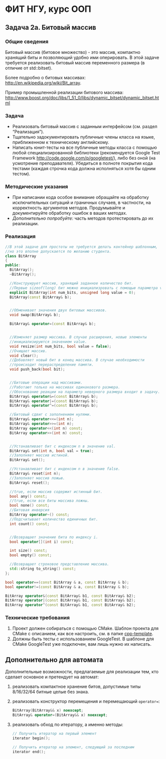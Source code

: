 # ФИТ НГУ, курс ООП

## Задача 2а. Битовый массив

### Общие сведения

Битовый массив (битовое множество) - это массив, компактно хранящий биты и позволяющий удобно ими оперировать. В этой задаче требуется реализовать битовый массив переменного размера (в отличие от std::bitset).

Более подробно о битовых массивах: http://en.wikipedia.org/wiki/Bit_array.

Пример промышленной реализации битового массива: http://www.boost.org/doc/libs/1_51_0/libs/dynamic_bitset/dynamic_bitset.html

### Задача

- Реализовать битовый массив с заданным интерфейсом (см. раздел “Реализация”).
- Тщательно задокументировать публичные члены класса на языке, приближенном к техническому английскому.
- Написать юнит-тесты на все публичные методы класса с помощью любой специализированной библиотеки (рекомендуется Google Test Framework http://code.google.com/p/googletest/), либо без оной (на усмотрение преподавателя). Убедиться в полноте покрытия кода тестами (каждая строчка кода должна исполняться хотя бы одним тестом).

### Методические указания

- При написании кода особое внимание обращайте на обработку исключительных ситуаций и граничных случаев, в частности, на корректность аргументов методов. Продумывайте и документируйте обработку ошибок в ваших методах.
- _Дополнительно попробуйте:_ часть методов протестировать до их реализации.

### Реализация

```c++
//В этой задаче для простоты не требуется делать контейнер шаблонным,
//но это вполне допускается по желанию студента.
class BitArray
{
public:
  BitArray();
  ~BitArray();

  //Конструирует массив, хранящий заданное количество бит.
  //Первые sizeof(long) бит можно инициализровать с помощью параметра value.
  explicit BitArray(int num_bits, unsigned long value = 0);
  BitArray(const BitArray& b);


  //Обменивает значения двух битовых массивов.
  void swap(BitArray& b);

  BitArray& operator=(const BitArray& b);


  //Изменяет размер массива. В случае расширения, новые элементы
  //инициализируются значением value.
  void resize(int num_bits, bool value = false);
  //Очищает массив.
  void clear();
  //Добавляет новый бит в конец массива. В случае необходимости
  //происходит перераспределение памяти.
  void push_back(bool bit);


  //Битовые операции над массивами.
  //Работают только на массивах одинакового размера.
  //Обоснование реакции на параметр неверного размера входит в задачу.
  BitArray& operator&=(const BitArray& b);
  BitArray& operator|=(const BitArray& b);
  BitArray& operator^=(const BitArray& b);

  //Битовый сдвиг с заполнением нулями.
  BitArray& operator<<=(int n);
  BitArray& operator>>=(int n);
  BitArray operator<<(int n) const;
  BitArray operator>>(int n) const;


  //Устанавливает бит с индексом n в значение val.
  BitArray& set(int n, bool val = true);
  //Заполняет массив истиной.
  BitArray& set();

  //Устанавливает бит с индексом n в значение false.
  BitArray& reset(int n);
  //Заполняет массив ложью.
  BitArray& reset();

  //true, если массив содержит истинный бит.
  bool any() const;
  //true, если все биты массива ложны.
  bool none() const;
  //Битовая инверсия
  BitArray operator~() const;
  //Подсчитывает количество единичных бит.
  int count() const;


  //Возвращает значение бита по индексу i.
  bool operator[](int i) const;

  int size() const;
  bool empty() const;

  //Возвращает строковое представление массива.
  std::string to_string() const;
};

bool operator==(const BitArray & a, const BitArray & b);
bool operator!=(const BitArray & a, const BitArray & b);

BitArray operator&(const BitArray& b1, const BitArray& b2);
BitArray operator|(const BitArray& b1, const BitArray& b2);
BitArray operator^(const BitArray& b1, const BitArray& b2);
```

### Технические требования

1. Проект должен собираться с помощью CMake. Шаблон проекта для CMake с описанием, как все настроить, см. в папке [cpp-template](../cpp-template).
2. Должны быть тесты с использованием GoogleTest. В шаблоне для CMake GoogleTest уже подключен, вам лишь нужно их написать.

## Дополнительно для автомата

Дополнительные возможности, предлагаемые для реализации тем, кто сделает основное и претендует на автомат:

1. реализовать компактное хранение битов, допустимые типы 8/16/32/64 битные целые без знака.
2. реализовать конструктор перемещения и перемещающий `operator=`:

   ```C++
   BitArray(BitArray&& x) noexcept;
   BitArray& operator=(BitArray&& x) noexcept;
   ```

2. реализовать обход по итератору, а именно методы:

   ```C++
   // Получить итератор на первый элемент
   iterator begin();

   // Получить итератор на элемент, следующий за последним
   iterator end();
